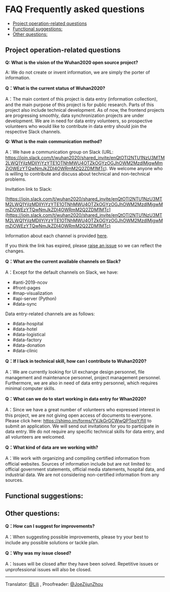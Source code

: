 # FAQ Frequently asked questions <!-- omit in toc -->

- [Project operation-related questions](#project-operation-related-questions)
- [Functional suggestions:](#functional-suggestions)
- [Other questions:](#other-questions)

## Project operation-related questions

**Q: What is the vision of the Wuhan2020 open source project?**

A: We do not create or invent information, we are simply the porter of information.

**Q：What is the current status of Wuhan2020?**

A：The main content of this project is data entry (information collection), and the main purpose of this project is for public research. Parts of this project also include technical development. As of now, the frontend projects are progressing smoothly, data synchronization projects are under development. We are in need for data entry volunteers, so prospective volunteers who would like to contribute in data entry should join the respective Slack channels.

**Q: What is the main communication method?**

A：We have a communication group on Slack (URL: https://join.slack.com/t/wuhan2020/shared_invite/enQtOTI2NTU1NzU3MTM2LWQ1YjIzMDllYjYzYTE1OTNhMWU4OTZkOGYzOGJhOWM2MzdlMjgwMmZiOWEzYTQwNmJkZDI4OWRmM2Q2ZDM1MTc). We welcome anyone who is willing to contribute and discuss about technical and non-technical problems.

Invitation link to Slack:

[https://join.slack.com/t/wuhan2020/shared_invite/enQtOTI2NTU1NzU3MTM2LWQ1YjIzMDllYjYzYTE1OTNhMWU4OTZkOGYzOGJhOWM2MzdlMjgwMmZiOWEzYTQwNmJkZDI4OWRmM2Q2ZDM1MTc](https://join.slack.com/t/wuhan2020/shared_invite/enQtOTI2NTU1NzU3MTM2LWQ1YjIzMDllYjYzYTE1OTNhMWU4OTZkOGYzOGJhOWM2MzdlMjgwMmZiOWEzYTQwNmJkZDI4OWRmM2Q2ZDM1MTc)

Information about each channel is provided [here](./README_EN.md#Slack-Channel-Navigation).

If you think the link has expired, please [raise an issue](https://github.com/wuhan2020/wuhan2020/issues) so we can reflect the changes.

**Q：What are the current available channels on Slack?**

A：Except for the default channels on Slack, we have:
* #anti-2019-ncov
* #front-pages
* #map-visualization
* #api-server (Python)
* #data-sync

Data entry-related channels are as follows:

*  #data-hospital
*  #data-hotel
* #data-logistical
* #data-factory
* #data-donation
* #data-clinic

**Q：If I lack in technical skill, how can I contribute to Wuhan2020?**

A：We are currently looking for UI exchange design personnel, file management and maintenance personnel, project management personnel. Furthermore, we are also in need of data entry personnel, which requires minimal computer skills.

**Q：What can we do to start working in data entry for Whan2020?**

A：Since we have a great number of volunteers who expressed interest in this project, we are not giving open access of documents to everyone. Please click here: https://shimo.im/forms/YVJkGrGCWwQPTpqY/fill to submit an application. We will send out invitations for you to participate in data entry. We do not require any specific technical skills for data entry, and all volunteers are welcomed.

**Q：What kind of data are we working with?**

A：We work with organizing and compiling certified information from official websites. Sources of information include but are not limited to: official government statements, official media statements, hospital data, and industrial data. We are not considering non-certified information from any sources.

## Functional suggestions:

## Other questions:

**Q：How can I suggest for improvements?**

A：When suggesting possible improvements, please try your best to include any possible solutions or tackle plan.

**Q：Why was my issue closed?**

A：Issues will be closed after they have been solved. Repetitive issues or unprofessional issues will also be closed.

---
Translator: [@Lili]() , Proofreader: [@JoeZijunZhou](https://github.com/JoeZijunZhou)
